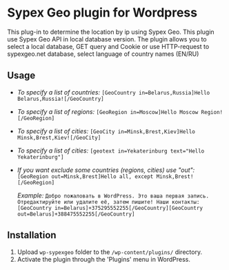 # Sypex Geo plugin for Wordpress

This plug-in to determine the location by ip using Sypex Geo. 
This plugin use Sypex Geo API in local database version.
The plugin allows you to select a local database, GET query and Cookie or use HTTP-request to sypexgeo.net database, select language of country names (EN/RU)

Usage
-----
* *To specify a list of countries:* `[GeoCountry in=Belarus,Russia]Hello Belarus,Russia![/GeoCountry]`
* *To specify a list of regions:* `[GeoRegion in=Moscow]Hello Moscow Region![/GeoRegion]`
* *To specify a list of cities:*  `[GeoCity in=Minsk,Brest,Kiev]Hello Minsk,Brest,Kiev![/GeoCity]`
* *To specify a list of cities:*  `[geotext in=Yekaterinburg text="Hello Yekaterinburg"]`
* *If you want exclude some countries (regions, cities) use "out":* `[GeoRegion out=Minsk,Brest]Hello all, except Minsk,Brest![/GeoRegion]`
 
  *Example:* `Добро пожаловать в WordPress. Это ваша первая запись. Отредактируйте или удалите её, затем пишите! Наши контакты: 
[GeoCountry in=Belarus]+375295552255[/GeoCountry][GeoCountry out=Belarus]+388475552255[/GeoCountry]`

Installation 
-----
1. Upload `wp-sypexgeo` folder to the `/wp-content/plugins/` directory.
2. Activate the plugin through the 'Plugins' menu in WordPress.
